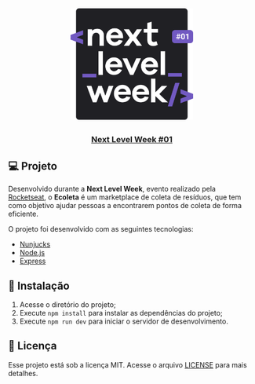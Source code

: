 <h1 align="center">
    <img alt="Next Level Week 1" src=".github/logo.svg" width="250px">
</h1>

<h3 align="center">
    <a href="https://nlw-1.herokuapp.com/">Next Level Week #01</a>
</h3>

## :computer: Projeto

Desenvolvido durante a **Next Level Week**, evento realizado pela [Rocketseat](https://rocketseat.com.br/), o **Ecoleta** é um marketplace de coleta de resíduos, que tem como objetivo ajudar pessoas a encontrarem pontos de coleta de forma eficiente.

O projeto foi desenvolvido com as seguintes tecnologias:

- [Nunjucks](https://mozilla.github.io/nunjucks/)
- [Node.js](https://nodejs.org/en/)
- [Express](https://expressjs.com/)

## :rocket: Instalação

1. Acesse o diretório do projeto;
2. Execute `npm install` para instalar as dependências do projeto;
3. Execute `npm run dev` para iniciar o servidor de desenvolvimento.

## :memo: Licença

Esse projeto está sob a licença MIT. Acesse o arquivo [LICENSE](LICENSE.md) para mais detalhes.